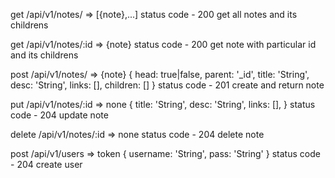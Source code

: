 
get /api/v1/notes/ => [{note},...]
status code - 200
get all notes and its childrens

get /api/v1/notes/:id => {note}
status code - 200
get note with particular id and its childrens

post /api/v1/notes/ => {note}
{
    head: true|false,
    parent: '_id',
    title: 'String',
    desc: 'String',
    links: [],
    children: []
}
status code - 201
create and return note 

put /api/v1/notes/:id => none
{
    title: 'String',
    desc: 'String',
    links: [],
}
status code - 204
update note

delete /api/v1/notes/:id => none
status code - 204
delete note


post /api/v1/users => token
{
    username: 'String',
    pass: 'String'
}
status code - 204
create user

